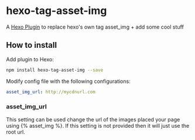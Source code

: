 # hexo-tag-asset-img

A [Hexo Plugin](https://hexo.io/plugins/) to replace hexo's own tag asset_img + add some cool stuff

## How to install

Add plugin to Hexo:

```bash
npm install hexo-tag-asset-img --save
```

Modify config file with the following configurations:

```yml
asset_img_url: http://mycdnurl.com
```

### asset_img_url

This setting can be used change the url of the images placed your page using {% asset_img %}. If this setting is not provided then it will just use the root url.

